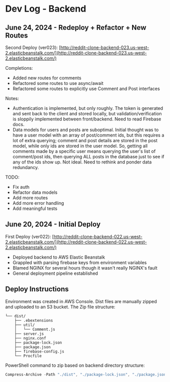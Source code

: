 # Dev Log - Backend

## June 24, 2024 - Redeploy + Refactor + New Routes

Second Deploy (ver023): [http://reddit-clone-backend-023.us-west-2.elasticbeanstalk.com/](http://reddit-clone-backend-023.us-west-2.elasticbeanstalk.com/)

Completions:
- Added new routes for comments
- Refactored some routes to use async/await
- Refactored some routes to explicitly use Comment and Post interfaces

Notes:
- Authentication is implemented, but only roughly. The token is generated and sent back to the client and stored locally, but validation/verification is sloppily implemented between front/backend. Need to read Firebase docs.
- Data models for users and posts are suboptimal. Initial thought was to have a user model with an array of post/comment ids, but this requires a lot of extra querying; comment and post details are stored in the post model, while only ids are stored in the user model. So, getting all comments made by a specific user means querying the user's list of comment/post ids, then querying ALL posts in the database just to see if any of the ids show up. Not ideal. Need to rethink and ponder data redundancy.


TODO:
- Fix auth
- Refactor data models
- Add more routes
- Add more error handling
- Add meaningful tests


## June 20, 2024 - Initial Deploy

First Deploy (ver022): [http://reddit-clone-backend-022.us-west-2.elasticbeanstalk.com/](http://reddit-clone-backend-022.us-west-2.elasticbeanstalk.com/)

- Deployed backend to AWS Elastic Beanstalk
- Grappled with parsing firebase keys from environment variables
- Blamed NGINX for several hours though it wasn't really NGINX's fault
- General deployment pipeline established

## Deploy Instructions

Environment was created in AWS Console. Dist files are manually zipped and uploaded to an S3 bucket. The Zip file structure:
```
└── dist/
    ├── .ebextensions
    ├── util/
    │   └── Comment.js
    ├── server.js
    ├── nginx.conf
    ├── package-lock.json
    ├── package.json
    ├── firebase-config.js
    └── Procfile
```


PowerShell command to zip based on backend directory structure:

```powershell
Compress-Archive -Path "./dist", "./package-lock.json", "./package.json", "./Procfile" -DestinationPath "reddit-clone-backend-022.zip"
```    
